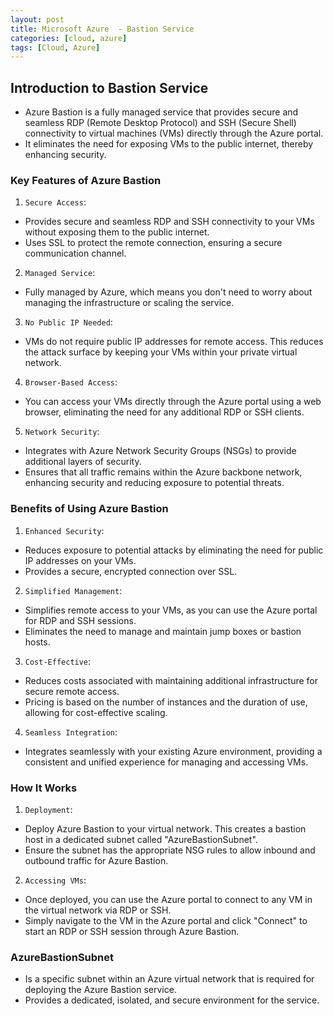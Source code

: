 ```yaml
---
layout: post
title: Microsoft Azure  - Bastion Service
categories: [cloud, azure]
tags: [Cloud, Azure]
---
```


## Introduction to Bastion Service
- Azure Bastion is a fully managed service that provides secure and seamless RDP (Remote Desktop Protocol) and SSH (Secure Shell) connectivity to virtual machines (VMs) directly through the Azure portal. 
- It eliminates the need for exposing VMs to the public internet, thereby enhancing security. 

### Key Features of Azure Bastion
1. `Secure Access`:
- Provides secure and seamless RDP and SSH connectivity to your VMs without exposing them to the public internet.
- Uses SSL to protect the remote connection, ensuring a secure communication channel.

2. `Managed Service`:
- Fully managed by Azure, which means you don't need to worry about managing the infrastructure or scaling the service.

3. `No Public IP Needed`:
- VMs do not require public IP addresses for remote access. This reduces the attack surface by keeping your VMs within your private virtual network.

4. `Browser-Based Access`:
- You can access your VMs directly through the Azure portal using a web browser, eliminating the need for any additional RDP or SSH clients.

5. `Network Security`:
- Integrates with Azure Network Security Groups (NSGs) to provide additional layers of security.
- Ensures that all traffic remains within the Azure backbone network, enhancing security and reducing exposure to potential threats.

### Benefits of Using Azure Bastion
1. `Enhanced Security`:
- Reduces exposure to potential attacks by eliminating the need for public IP addresses on your VMs.
- Provides a secure, encrypted connection over SSL.
2. `Simplified Management`:
- Simplifies remote access to your VMs, as you can use the Azure portal for RDP and SSH sessions.
- Eliminates the need to manage and maintain jump boxes or bastion hosts.

3. `Cost-Effective`:
- Reduces costs associated with maintaining additional infrastructure for secure remote access.
- Pricing is based on the number of instances and the duration of use, allowing for cost-effective scaling.

4. `Seamless Integration`:
- Integrates seamlessly with your existing Azure environment, providing a consistent and unified experience for managing and accessing VMs.

### How It Works
1. `Deployment`:
- Deploy Azure Bastion to your virtual network. This creates a bastion host in a dedicated subnet called "AzureBastionSubnet".
- Ensure the subnet has the appropriate NSG rules to allow inbound and outbound traffic for Azure Bastion.

2. `Accessing VMs`:
- Once deployed, you can use the Azure portal to connect to any VM in the virtual network via RDP or SSH.
- Simply navigate to the VM in the Azure portal and click "Connect" to start an RDP or SSH session through Azure Bastion.

### AzureBastionSubnet 
- Is a specific subnet within an Azure virtual network that is required for deploying the Azure Bastion service.
- Provides a dedicated, isolated, and secure environment for the service.